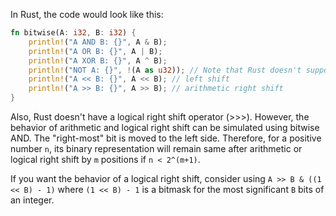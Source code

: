 In Rust, the code would look like this:

```rust
fn bitwise(A: i32, B: i32) {
    println!("A AND B: {}", A & B);
    println!("A OR B: {}", A | B);
    println!("A XOR B: {}", A ^ B);
    println!("NOT A: {}", !(A as u32)); // Note that Rust doesn't support bitwise NOT for negative numbers. Cast to unsigned first.
    println!("A << B: {}", A << B); // left shift
    println!("A >> B: {}", A >> B); // arithmetic right shift
}
```

Also, Rust doesn't have a logical right shift operator (>>>). However, the behavior of arithmetic and logical right shift can be simulated using bitwise AND. The "right-most" bit is moved to the left side. Therefore, for a positive number `n`, its binary representation will remain same after arithmetic or logical right shift by `m` positions if `n < 2^(m+1)`.

If you want the behavior of a logical right shift, consider using `A >> B & ((1 << B) - 1)` where `(1 << B) - 1` is a bitmask for the most significant `B` bits of an integer.

